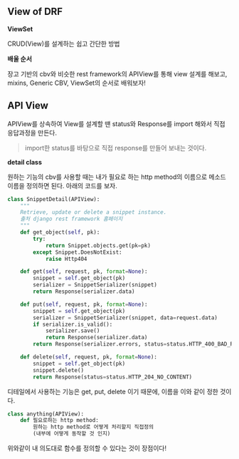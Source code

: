 ## View of DRF

__ViewSet__

CRUD(View)를 설계하는 쉽고 간단한 방법

__배울 순서__

장고 기반의 cbv와 비슷한 rest framework의 APIView를 통해 view 설계를 해보고, mixins, Generic CBV, ViewSet의 순서로 배워보자!



## API View

APIView를 상속하여 View를 설계할 땐 status와 Response를 import 해와서 직접 응답과정을 만든다.

> import한 status를 바탕으로 직접 response를 만들어 보내는 것이다.



__detail class__

원하는 기능의 cbv를 사용할 때는 내가 필요로 하는 http method의 이름으로 메소드 이름을 정의하면 된다. 아래의 코드를 보자.

```python
class SnippetDetail(APIView):
    """
    Retrieve, update or delete a snippet instance.
    출처 django rest framework 홈페이지
    """
    def get_object(self, pk):
        try:
            return Snippet.objects.get(pk=pk)
        except Snippet.DoesNotExist:
            raise Http404

    def get(self, request, pk, format=None):
        snippet = self.get_object(pk)
        serializer = SnippetSerializer(snippet)
        return Response(serializer.data)

    def put(self, request, pk, format=None):
        snippet = self.get_object(pk)
        serializer = SnippetSerializer(snippet, data=request.data)
        if serializer.is_valid():
            serializer.save()
            return Response(serializer.data)
        return Response(serializer.errors, status=status.HTTP_400_BAD_REQUEST)

    def delete(self, request, pk, format=None):
        snippet = self.get_object(pk)
        snippet.delete()
        return Response(status=status.HTTP_204_NO_CONTENT)
```

디테일에서 사용하는 기능은 get, put, delete 이기 때문에, 이름을 이와 같이 정한 것이다.

```python
class anything(APIView):
	def 필요로하는 http method:
		원하는 http method로 어떻게 처리할지 직접정의
        (내부에 어떻게 동작할 것 인지)
```

위와같이 내 의도대로 함수를 정의할 수 있다는 것이 장점이다!
